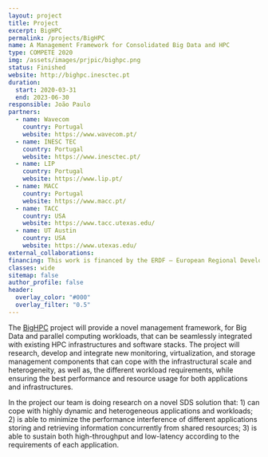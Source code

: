 ```yaml
---
layout: project
title: Project
excerpt: BigHPC
permalink: /projects/BigHPC
name: A Management Framework for Consolidated Big Data and HPC
type: COMPETE 2020
img: /assets/images/prjpic/bighpc.png
status: Finished
website: http://bighpc.inesctec.pt
duration:
  start: 2020-03-31
  end: 2023-06-30
responsible: João Paulo
partners:
  - name: Wavecom
    country: Portugal
    website: https://www.wavecom.pt/
  - name: INESC TEC
    country: Portugal
    website: https://www.inesctec.pt/
  - name: LIP
    country: Portugal
    website: https://www.lip.pt/
  - name: MACC
    country: Portugal
    website: https://www.macc.pt/
  - name: TACC
    country: USA
    website: https://www.tacc.utexas.edu/
  - name: UT Austin
    country: USA
    website: https://www.utexas.edu/
external_collaborations:
financing: This work is financed by the ERDF – European Regional Development Fund through the Operational Programme for Competitiveness and Internationalisation - COMPETE 2020 Programme and by National Funds through the Portuguese funding agency, FCT - Fundação para a Ciência e a Tecnologia within project POCI-01-0247-FEDER-045924.
classes: wide
sitemap: false
author_profile: false
header:
  overlay_color: "#000"
  overlay_filter: "0.5"
---
```



The [BigHPC](http://bighpc.inesctec.pt) project will provide a novel management framework, for Big Data and parallel computing workloads, that can be seamlessly integrated with existing HPC infrastructures and software stacks. The project will research, develop and integrate new monitoring, virtualization, and storage management components that can cope with the infrastructural scale and heterogeneity, as well as, the different workload requirements, while ensuring the best performance and resource usage for both applications and infrastructures.

In the project our team is doing research on a novel SDS solution that: 1) can cope with highly dynamic and heterogeneous applications and workloads; 2) is able to minimize the performance interference of different applications storing and retrieving information concurrently from shared resources; 3) is able to sustain both high-throughput and low-latency according to the requirements of each application.
